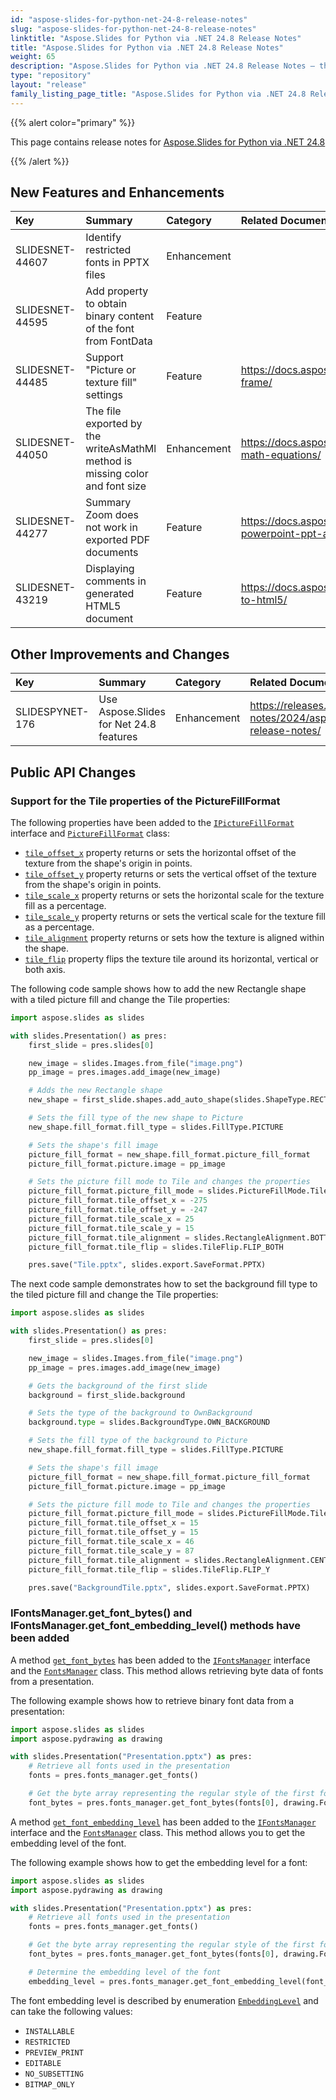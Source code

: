 ```yaml
---
id: "aspose-slides-for-python-net-24-8-release-notes"
slug: "aspose-slides-for-python-net-24-8-release-notes"
linktitle: "Aspose.Slides for Python via .NET 24.8 Release Notes"
title: "Aspose.Slides for Python via .NET 24.8 Release Notes"
weight: 65
description: "Aspose.Slides for Python via .NET 24.8 Release Notes – the latest updates and fixes."
type: "repository"
layout: "release"
family_listing_page_title: "Aspose.Slides for Python via .NET 24.8 Release Notes"
---
```


{{% alert color="primary" %}} 

This page contains release notes for [Aspose.Slides for Python via .NET 24.8](https://pypi.org/project/Aspose.Slides/24.8/)

{{% /alert %}} 

## New Features and Enhancements
|**Key**|**Summary**|**Category**|**Related Documentation**|
| :- | :- | :- | :- |
|SLIDESNET-44607|Identify restricted fonts in PPTX files|Enhancement||
|SLIDESNET-44595|Add property to obtain binary content of the font from FontData|Feature||
|SLIDESNET-44485|Support "Picture or texture fill" settings|Feature|<https://docs.aspose.com/slides/net/picture-frame/>|
|SLIDESNET-44050|The file exported by the writeAsMathMl method is missing color and font size|Enhancement|<https://docs.aspose.com/slides/net/exporting-math-equations/>|
|SLIDESNET-44277|Summary Zoom does not work in exported PDF documents|Feature|<https://docs.aspose.com/slides/net/convert-powerpoint-ppt-and-pptx-to-pdf/>|
|SLIDESNET-43219|Displaying comments in generated HTML5 document|Feature|<https://docs.aspose.com/slides/net/export-to-html5/>|

## Other Improvements and Changes
|**Key**|**Summary**|**Category**|**Related Documentation**|
| :- | :- | :- | :- |
|SLIDESPYNET-176|Use Aspose.Slides for Net 24.8 features|Enhancement|<https://releases.aspose.com/slides/net/release-notes/2024/aspose-slides-for-net-24-8-release-notes/>|

## Public API Changes

### Support for the Tile properties of the PictureFillFormat

The following properties have been added to the [`IPictureFillFormat`](https://reference.aspose.com/slides/python-net/aspose.slides/ipicturefillformat/) interface and [`PictureFillFormat`](https://reference.aspose.com/slides/python-net/aspose.slides/picturefillformat/) class:
- [`tile_offset_x`](https://reference.aspose.com/slides/python-net/aspose.slides/ipicturefillformat/tile_offset_x/) property returns or sets the horizontal offset of the texture from the shape's origin in points.
- [`tile_offset_y`](https://reference.aspose.com/slides/python-net/aspose.slides/ipicturefillformat/tile_offset_y/) property returns or sets the vertical offset of the texture from the shape's origin in points.
- [`tile_scale_x`](https://reference.aspose.com/slides/python-net/aspose.slides/ipicturefillformat/tile_scale_x/) property returns or sets the horizontal scale for the texture fill as a percentage.
- [`tile_scale_y`](https://reference.aspose.com/slides/python-net/aspose.slides/ipicturefillformat/tile_scale_y/) property returns or sets the vertical scale for the texture fill as a percentage.
- [`tile_alignment`](https://reference.aspose.com/slides/python-net/aspose.slides/ipicturefillformat/tile_alignment/) property returns or sets how the texture is aligned within the shape.
- [`tile_flip`](https://reference.aspose.com/slides/python-net/aspose.slides/ipicturefillformat/tile_flip/) property flips the texture tile around its horizontal, vertical or both axis.

The following code sample shows how to add the new Rectangle shape with a tiled picture fill and change the Tile properties:

```python
import aspose.slides as slides

with slides.Presentation() as pres:
    first_slide = pres.slides[0]

    new_image = slides.Images.from_file("image.png")
    pp_image = pres.images.add_image(new_image)

    # Adds the new Rectangle shape
    new_shape = first_slide.shapes.add_auto_shape(slides.ShapeType.RECTANGLE, 0, 0, 350, 350)

    # Sets the fill type of the new shape to Picture
    new_shape.fill_format.fill_type = slides.FillType.PICTURE

    # Sets the shape's fill image
    picture_fill_format = new_shape.fill_format.picture_fill_format
    picture_fill_format.picture.image = pp_image

    # Sets the picture fill mode to Tile and changes the properties
    picture_fill_format.picture_fill_mode = slides.PictureFillMode.Tile
    picture_fill_format.tile_offset_x = -275
    picture_fill_format.tile_offset_y = -247
    picture_fill_format.tile_scale_x = 25
    picture_fill_format.tile_scale_y = 15
    picture_fill_format.tile_alignment = slides.RectangleAlignment.BOTTOM_RIGHT
    picture_fill_format.tile_flip = slides.TileFlip.FLIP_BOTH

    pres.save("Tile.pptx", slides.export.SaveFormat.PPTX)
```

The next code sample demonstrates how to set the background fill type to the tiled picture fill and change the Tile properties:

```python
import aspose.slides as slides

with slides.Presentation() as pres:
    first_slide = pres.slides[0]

    new_image = slides.Images.from_file("image.png")
    pp_image = pres.images.add_image(new_image)

    # Gets the background of the first slide
    background = first_slide.background

    # Sets the type of the background to OwnBackground
    background.type = slides.BackgroundType.OWN_BACKGROUND

    # Sets the fill type of the background to Picture
    new_shape.fill_format.fill_type = slides.FillType.PICTURE

    # Sets the shape's fill image
    picture_fill_format = new_shape.fill_format.picture_fill_format
    picture_fill_format.picture.image = pp_image

    # Sets the picture fill mode to Tile and changes the properties
    picture_fill_format.picture_fill_mode = slides.PictureFillMode.Tile
    picture_fill_format.tile_offset_x = 15
    picture_fill_format.tile_offset_y = 15
    picture_fill_format.tile_scale_x = 46
    picture_fill_format.tile_scale_y = 87
    picture_fill_format.tile_alignment = slides.RectangleAlignment.CENTER
    picture_fill_format.tile_flip = slides.TileFlip.FLIP_Y

    pres.save("BackgroundTile.pptx", slides.export.SaveFormat.PPTX)
```

### IFontsManager.get_font_bytes() and IFontsManager.get_font_embedding_level() methods have been added

A method [`get_font_bytes`](https://reference.aspose.com/slides/python-net/aspose.slides/ifontsmanager/get_font_bytes/) has been added to the [`IFontsManager`](https://reference.aspose.com/slides/python-net/aspose.slides/ifontsmanager/) interface and the [`FontsManager`](https://reference.aspose.com/slides/python-net/aspose.slides/fontsmanager/) class. This method allows retrieving byte data of fonts from a presentation.

The following example shows how to retrieve binary font data from a presentation:

```python
import aspose.slides as slides
import aspose.pydrawing as drawing

with slides.Presentation("Presentation.pptx") as pres:
    # Retrieve all fonts used in the presentation
	fonts = pres.fonts_manager.get_fonts()

    # Get the byte array representing the regular style of the first font in the presentation
	font_bytes = pres.fonts_manager.get_font_bytes(fonts[0], drawing.FontStyle.REGULAR)
```

A method [`get_font_embedding_level`](https://reference.aspose.com/slides/python-net/aspose.slides/ifontsmanager/get_font_embedding_level/) has been added to the [`IFontsManager`](https://reference.aspose.com/slides/python-net/aspose.slides/ifontsmanager/) interface and the [`FontsManager`](https://reference.aspose.com/slides/python-net/aspose.slides/fontsmanager/) class. This method allows you to get the embedding level of the font.

The following example shows how to get the embedding level for a font:

```python
import aspose.slides as slides
import aspose.pydrawing as drawing

with slides.Presentation("Presentation.pptx") as pres:
    # Retrieve all fonts used in the presentation
	fonts = pres.fonts_manager.get_fonts()

    # Get the byte array representing the regular style of the first font in the presentation
	font_bytes = pres.fonts_manager.get_font_bytes(fonts[0], drawing.FontStyle.REGULAR)

    # Determine the embedding level of the font
    embedding_level = pres.fonts_manager.get_font_embedding_level(font_bytes, fonts[0].font_name)
```

The font embedding level is described by enumeration [`EmbeddingLevel`](https://reference.aspose.com/slides/python-net/aspose.slides/embeddinglevel/) and can take the following values:

- `INSTALLABLE`
- `RESTRICTED`
- `PREVIEW_PRINT`
- `EDITABLE`
- `NO_SUBSETTING`
- `BITMAP_ONLY`
